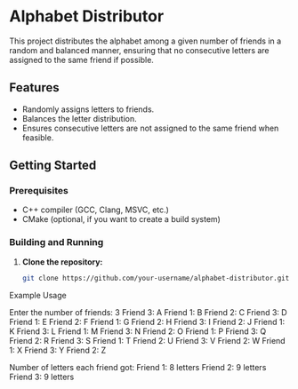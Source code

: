 # Alphabet Distributor

This project distributes the alphabet among a given number of friends in a random and balanced manner, ensuring that no consecutive letters are assigned to the same friend if possible.

## Features
- Randomly assigns letters to friends.
- Balances the letter distribution.
- Ensures consecutive letters are not assigned to the same friend when feasible.

## Getting Started

### Prerequisites
- C++ compiler (GCC, Clang, MSVC, etc.)
- CMake (optional, if you want to create a build system)

### Building and Running

1. **Clone the repository:**
   ```sh
   git clone https://github.com/your-username/alphabet-distributor.git
Example Usage

Enter the number of friends: 3
Friend 3: A
Friend 1: B
Friend 2: C
Friend 3: D
Friend 1: E
Friend 2: F
Friend 1: G
Friend 2: H
Friend 3: I
Friend 2: J
Friend 1: K
Friend 3: L
Friend 1: M
Friend 3: N
Friend 2: O
Friend 1: P
Friend 3: Q
Friend 2: R
Friend 3: S
Friend 1: T
Friend 2: U
Friend 3: V
Friend 2: W
Friend 1: X
Friend 3: Y
Friend 2: Z

Number of letters each friend got:
Friend 1: 8 letters
Friend 2: 9 letters
Friend 3: 9 letters
